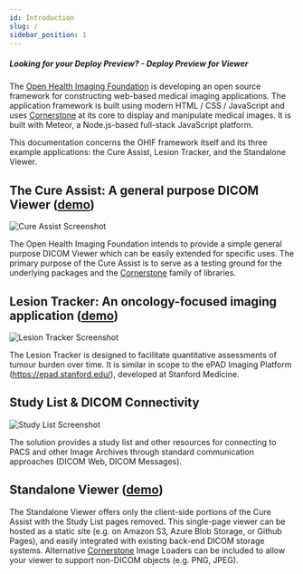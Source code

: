 ```yaml
---
id: Introduction
slug: /
sidebar_position: 1
---
```


##### Looking for your Deploy Preview? - <a onClick="function redirect() { window.location.href='/demo/'; } redirect();">Deploy Preview for Viewer</a>

The [Open Health Imaging Foundation](https://www.ohif.org) is developing an open
source framework for constructing web-based medical imaging applications. The
application framework is built using modern HTML / CSS / JavaScript and uses
[Cornerstone](https://cornerstonejs.org/) at its core to display and manipulate
medical images. It is built with Meteor, a Node.js-based full-stack JavaScript
platform.

This documentation concerns the OHIF framework itself and its three example
applications: the Cure Assist, Lesion Tracker, and the Standalone Viewer.

## The **Cure Assist**: A general purpose DICOM Viewer ([demo](http://viewer.ohif.org/))

![Cure Assist Screenshot](./assets/img/viewer.png)

The Open Health Imaging Foundation intends to provide a simple general purpose
DICOM Viewer which can be easily extended for specific uses. The primary purpose
of the Cure Assist is to serve as a testing ground for the underlying packages
and the [Cornerstone](https://cornerstonejs.org/) family of libraries.

## **Lesion Tracker**: An oncology-focused imaging application ([demo](http://lesiontracker.ohif.org/))

![Lesion Tracker Screenshot](./assets/img/lesionTracker.png)

The Lesion Tracker is designed to facilitate quantitative assessments of tumour
burden over time. It is similar in scope to the ePAD Imaging Platform
(https://epad.stanford.edu/), developed at Stanford Medicine.

## Study List & DICOM Connectivity

![Study List Screenshot](./assets/img/worklist.png)

The solution provides a study list and other resources for connecting to PACS
and other Image Archives through standard communication approaches (DICOM Web,
DICOM Messages).

## Standalone Viewer ([demo](https://ohif-viewer.s3-website.eu-central-1.amazonaws.com/?url=https://raw.githubusercontent.com/OHIF/Viewers/master/StandaloneViewer/etc/sampleDICOM.json))

The Standalone Viewer offers only the client-side portions of the Cure Assist
with the Study List pages removed. This single-page viewer can be hosted as a
static site (e.g. on Amazon S3, Azure Blob Storage, or Github Pages), and easily
integrated with existing back-end DICOM storage systems. Alternative
[Cornerstone](https://cornerstonejs.org/) Image Loaders can be included to allow
your viewer to support non-DICOM objects (e.g. PNG, JPEG).
